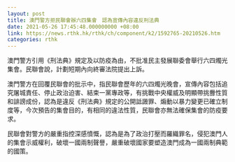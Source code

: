 ```yaml
---
layout: post
title: 澳門警方拒民聯會辦六四集會　認為宣傳內容違反刑法典
date: 2021-05-26 17:45:48.000000000 +08:00
link: https://news.rthk.hk/rthk/ch/component/k2/1592765-20210526.htm
categories: rthk
---
```


澳門警方引用《刑法典》規定及以防疫為由，不批准民主發展聯委會舉行六四燭光集會。民聯會說，計劃短期內向終審法院提出上訴。

澳門警方在回覆民聯會的批示中，指民聯會歷年的六四燭光晚會，宣傳內容包括追究屠城責任、停止政治迫害、結束一黨專政等，有挑戰中央權威及明顯帶挑釁性質和誹謗成份，認為是違反《刑法典》規定的公開詆譭罪、煽動以暴力變更已確立制度等，今次預告的集會目的，有相同的違法性質，民聯會亦無法確保集會的防疫要求。

民聯會對警方的嚴重指控深感憤慨，認為是為了政治打壓而羅織罪名，侵犯澳門人的集會示威權利，破壞一國兩制聲譽，嚴重破壞國家要塑造澳門成為一國兩制典範的國策。
